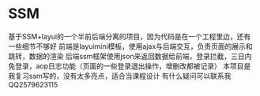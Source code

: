 # SSM
基于SSM+layui的一个半前后端分离的项目，因为代码是在一个工程里边，还有一些细节不够好
前端是layuimini模板，使用ajax与后端交互，负责页面的展示和跳转，数据的渲染
后端ssm框架使用json来返回数据给前端，登录拦截，三日内免登录，aop日志功能（页面的一些登录退出操作，增删改都被记录）
本项目是我复习ssm写的，没有太多亮点，适合当课程设计
有什么疑问可以联系我 QQ2579623115
